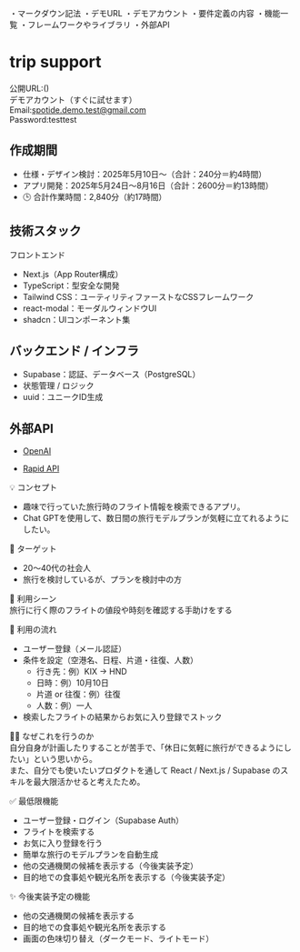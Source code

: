 ・マークダウン記法
・デモURL
・デモアカウント
・要件定義の内容
・機能一覧
・フレームワークやライブラリ
・外部API

# trip support
公開URL:()<br/>
デモアカウント（すぐに試せます）<br/>
Email:spotide.demo.test@gmail.com<br/>
Password:testtest

## 作成期間
* 仕様・デザイン検討：2025年5月10日〜（合計：240分＝約4時間）
* アプリ開発：2025年5月24日〜8月16日（合計：2600分＝約13時間）
* 🕒 合計作業時間：2,840分（約17時間）

## 技術スタック
フロントエンド
* Next.js（App Router構成）
* TypeScript：型安全な開発
* Tailwind CSS：ユーティリティファーストなCSSフレームワーク
* react-modal：モーダルウィンドウUI
* shadcn：UIコンポーネント集

## バックエンド / インフラ
* Supabase：認証、データベース（PostgreSQL）
* 状態管理 / ロジック
* uuid：ユニークID生成

## 外部API
* [OpenAI](https://openai.com/ja-JP/api/)
  
* [Rapid API](https://rapidapi.com/)

💡 コンセプト
* 趣味で行っていた旅行時のフライト情報を検索できるアプリ。
* Chat GPTを使用して、数日間の旅行モデルプランが気軽に立てれるようにしたい。

🎯 ターゲット
* 20〜40代の社会人
* 旅行を検討しているが、プランを検討中の方

📱 利用シーン<br/>
旅行に行く際のフライトの値段や時刻を確認する手助けをする

🔁 利用の流れ<br/>
* ユーザー登録（メール認証）
* 条件を設定（空港名、日程、片道・往復、人数）
  - 行き先：例）KIX → HND
  - 日時：例）10月10日
  - 片道 or 往復：例）往復
  - 人数：例）一人
* 検索したフライトの結果からお気に入り登録でストック

🧑‍💻 なぜこれを行うのか<br/>
自分自身が計画したりすることが苦手で、「休日に気軽に旅行ができるようにしたい」という思いから。<br/>
また、自分でも使いたいプロダクトを通して React / Next.js / Supabase のスキルを最大限活かせると考えたため。

✅ 最低限機能
* ユーザー登録・ログイン（Supabase Auth）
* フライトを検索する
* お気に入り登録を行う
* 簡単な旅行のモデルプランを自動生成
* 他の交通機関の候補を表示する（今後実装予定）
* 目的地での食事処や観光名所を表示する（今後実装予定）

✨ 今後実装予定の機能
* 他の交通機関の候補を表示する
* 目的地での食事処や観光名所を表示する
* 画面の色味切り替え（ダークモード、ライトモード）
